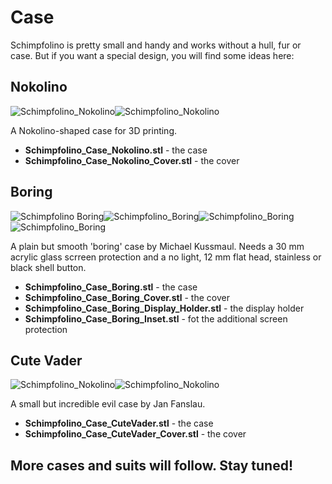 # Case

Schimpfolino is pretty small and handy and works without a hull, fur or case. But if you want a special design, you will find some ideas here:

## Nokolino
![Schimpfolino_Nokolino](https://www.nikolairadke.de/schimpfolino/schimpfolino_case_nokolino_case.png)![Schimpfolino_Nokolino](https://www.nikolairadke.de/schimpfolino/schimpfolino_case_nokolino_cover3.png)  

A Nokolino-shaped case for 3D printing.  
* **Schimpfolino_Case_Nokolino.stl** - the case  
* **Schimpfolino_Case_Nokolino_Cover.stl** - the cover

## Boring
![Schimpfolino Boring](https://www.nikolairadke.de/schimpfolino/schimpfolino_case_boring_case.png)![Schimpfolino_Boring](https://www.nikolairadke.de/schimpfolino/schimpfolino_case_boring_case_lid.png)![Schimpfolino_Boring](https://www.nikolairadke.de/schimpfolino/schimpfolino_case_boring_display_holder.png)![Schimpfolino_Boring](https://www.nikolairadke.de/schimpfolino/schimpfolino_case_boring_inset.png)  

A plain but smooth 'boring' case by Michael Kussmaul.
Needs a 30 mm acrylic glass scrreen protection and a no light, 12 mm flat head, stainless or black shell button.  
* **Schimpfolino_Case_Boring.stl** - the case  
* **Schimpfolino_Case_Boring_Cover.stl** - the cover
* **Schimpfolino_Case_Boring_Display_Holder.stl** - the display holder  
* **Schimpfolino_Case_Boring_Inset.stl** - fot the additional screen protection

## Cute Vader
![Schimpfolino_Nokolino](https://www.nikolairadke.de/schimpfolino/schimpfolino_case_cutevader_case.png)![Schimpfolino_Nokolino](https://www.nikolairadke.de/schimpfolino/schimpfolino_case_cutevader_cover.png)  

A small but incredible evil case by Jan Fanslau.  
* **Schimpfolino_Case_CuteVader.stl** - the case
* **Schimpfolino_Case_CuteVader_Cover.stl** - the cover
   
## More cases and suits will follow. Stay tuned!
